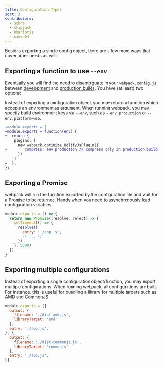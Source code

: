 ```yaml
---
title: Configuration Types
sort: 3
contributors:
  - sokra
  - skipjack
  - kbariotis
  - simon04
---
```


Besides exporting a single config object, there are a few more ways that cover other needs as well.


## Exporting a function to use `--env`

Eventually you will find the need to disambiguate in your `webpack.config.js` between [development](/guides/development) and [production builds](/guides/production). You have (at least) two options:

Instead of exporting a configuration object, you may return a function which accepts an environment as argument. When running webpack, you may specify build environment keys via `--env`, such as `--env.production` or `--env.platform=web`.

```diff
-module.exports = {
+module.exports = function(env) {
+  return {
    plugins: [
      new webpack.optimize.UglifyJsPlugin({
+        compress: env.production // compress only in production build
      })
    ]
+  };
};
```


## Exporting a Promise

webpack will run the function exported by the configuration file and wait for a Promise to be returned. Handy when you need to asynchronously load configuration variables.

```js
module.exports = () => {
  return new Promise((resolve, reject) => {
    setTimeout(() => {
      resolve({
        entry: './app.js',
        /* ... */
      })
    }, 5000)
  })
}
```


## Exporting multiple configurations

Instead of exporting a single configuration object/function, you may export multiple configurations. When running webpack, all configurations are built. For instance, this is useful for [bundling a library](/guides/author-libraries) for multiple [targets](/configuration/output#output-librarytarget) such as AMD and CommonJS:

```js
module.exports = [{
  output: {
    filename: './dist-amd.js',
    libraryTarget: 'amd'
  },
  entry: './app.js',
}, {
  output: {
    filename: './dist-commonjs.js',
    libraryTarget: 'commonjs'
  },
  entry: './app.js',
}]
```
